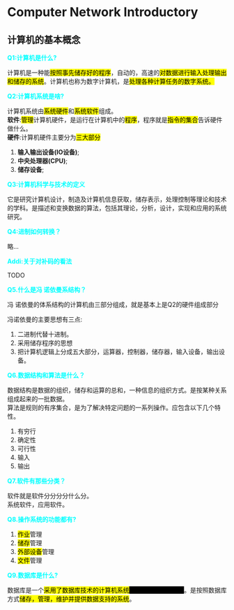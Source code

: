 <style>
    .hiden-block{
        background: black;
        color:black;
    }
    .hiden-block:hover{
        color:white;
    }
    ch{
        color:cyan;
    }
    hid{
        background: black;
        color:black;
    }
    hid:hover{
        color:white;
    }
</style>

# Computer Network Introductory

## 计算机的基本概念

__<ch>Q1:计算机是什么?</ch>__

计算机是一种能<mark>按照事先储存好的程序</mark>，自动的，高速的<mark>对数据进行输入处理输出和储存的系统</mark>。计算机也称为数字计算机，是<mark>处理各种计算任务的数字系统。</mark>

__<ch>Q2:计算机系统是啥?</ch>__

计算机系统由<mark>系统硬件</mark>和<mark>系统软件</mark>组成。  
__软件__:<mark>管理</mark>计算机硬件，是运行在计算机中的<mark>程序</mark>，程序就是<mark>指令的集合</mark>告诉硬件做什么。  
__硬件__:计算机硬件主要分为<mark>三大部分</mark> 
1. __输入输出设备(IO设备)__;
2. __中央处理器(CPU)__;
3. __储存设备__;

__<ch>Q3:计算机科学与技术的定义</ch>__

它是研究计算机设计，制造及计算机信息获取，储存表示，处理控制等理论和技术的学科。是描述和变换数据的算法，包括其理论，分析，设计，实现和应用的系统研究。

__<span style="color:cyan">Q4:进制如何转换？</span>__

略...

__<span style="color:cyan">Addi:关于对补码的看法</span>__

TODO

__<span style="color:cyan">Q5.什么是冯 诺依曼系结构？</span>__

冯 诺依曼的体系结构的计算机由三部分组成，就是基本上是Q2的硬件组成部分

冯诺依曼的主要思想有三点:
1. 二进制代替十进制。
2. 采用储存程序的思想
3. 把计算机逻辑上分成五大部分，运算器，控制器，储存器，输入设备，输出设备。

__<span style="color:cyan">Q6.数据结构和算法是什么？</span>__

数据结构是数据的组织，储存和运算的总和，一种信息的组织方式。是按某种关系组成起来的一批数据。  
算法是规则的有序集合，是为了解决特定问题的一系列操作。应包含以下几个特性。

1. 有穷行
2. 确定性
3. 可行性
4. 输入
5. 输出

__<span style="color:cyan">Q7.软件有那些分类？</span>__

软件就是软件分分分分什么分。   
系统软件，应用软件。

__<ch>Q8.操作系统的功能都有?</span>__

1. <mark>作业</mark>管理
1. <mark>储存</mark>管理
1. <mark>外部设备</mark>管理
1. <mark>文件</mark>管理

__<ch>Q9.数据库是什么?</ch>__

数据库是一个<mark>采用了数据库技术的计算机系统</mark><hid>我定义我自己，草死</hid>。是按照数据库方式<mark>储存，管理，维护并提供数据支持的系统</mark>。


